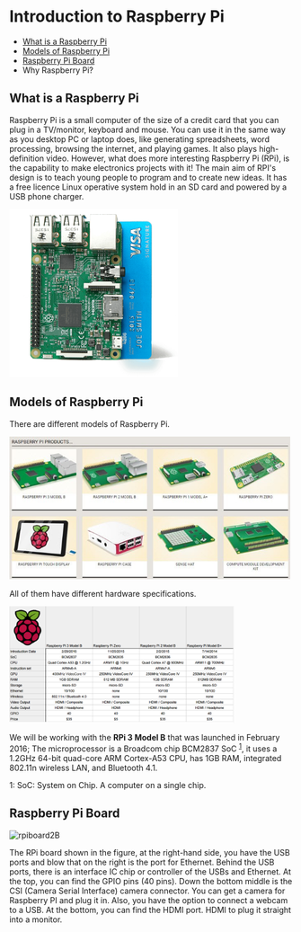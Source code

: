 # Introduction to Raspberry Pi

* [What is a Raspberry Pi](#rpi1)
* [Models of Raspberry Pi](#rpi2)
* [Raspberry Pi Board](#rpi3)
* Why Raspberry Pi?


## <a name="rpi1"></a> What is a Raspberry Pi

Raspberry Pi is a small computer of the size of a credit card that you can plug in a TV/monitor, keyboard and mouse. You can use it in the same way as you desktop PC or laptop does, like generating spreadsheets, word processing, browsing the internet, and playing games. It also plays high-definition video. However, what does more interesting Raspberry Pi (RPi), is the capability to make electronics projects with it! The main aim of RPI's design is to teach young people to program and to create new ideas. It has a free licence Linux operative system hold in an SD card and powered by a USB phone charger.

<img src="pi3card.png" alt="rpicard" style="width: 300px;"/>

## <a name="rpi2"></a> Models of Raspberry Pi

There are different models of Raspberry Pi.


<img src="raspberry-pi-products.jpg" alt="rpiproducts" style="width: 500px;"/>

All of them have different hardware specifications.

<img src="RPIspecific.png" alt="specifications" style="width: 400px;"/>


We will be working with the **RPi 3 Model B** that was launched in February 2016; The microprocessor is a Broadcom chip BCM2837 SoC <sup>[1](#myfootnote1)</sup>,  it uses a 1.2GHz 64-bit quad-core ARM Cortex-A53 CPU, has 1GB RAM, integrated 802.11n wireless LAN, and Bluetooth 4.1.

<a name="myfootnote1">1</a>: SoC: System on Chip. A computer on a single chip.


## <a name="rpi3"></a> Raspberry Pi Board

<img src="RPI2B.png" alt="rpiboard2B" style="width: 500px;"/>

The RPi board shown in the figure, at the right-hand side, you have the USB ports and blow that on the right is the port for Ethernet. Behind the USB ports,  there is an interface IC chip or controller of the USBs and Ethernet. At the top,  you can find the GPIO pins (40 pins). Down the bottom middle is the CSI (Camera Serial Interface) camera connector. You can get a camera for Raspberry PI and plug it in. Also, you have the option to connect a webcam to a USB. At the bottom, you can find the HDMI port. HDMI to plug it straight into a monitor.
